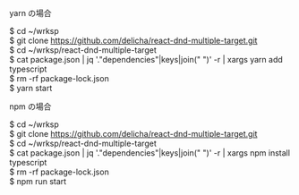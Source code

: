 yarn の場合

$ cd ~/wrksp  
$ git clone https://github.com/delicha/react-dnd-multiple-target.git  
$ cd ~/wrksp/react-dnd-multiple-target  
$ cat package.json | jq '."dependencies"|keys|join(" ")' -r | xargs yarn add typescript  
$ rm -rf package-lock.json  
$ yarn start

npm の場合

$ cd ~/wrksp  
$ git clone https://github.com/delicha/react-dnd-multiple-target.git  
$ cd ~/wrksp/react-dnd-multiple-target  
$ cat package.json | jq '."dependencies"|keys|join(" ")' -r | xargs npm install typescript  
$ rm -rf package-lock.json  
$ npm run start
